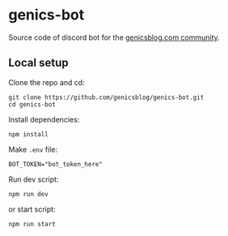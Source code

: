 # genics-bot

Source code of discord bot for the [genicsblog.com community](https://dicord.genicsblog.com).

## Local setup

Clone the repo and cd:

```shell
git clone https://github.com/genicsblog/genics-bot.git
cd genics-bot
```

Install dependencies:

```shell
npm install
```

Make `.env` file:

```
BOT_TOKEN="bot_token_here"
```

Run dev script:

```shell
npm run dev
```

or start script:

```shell
npm run start
```
